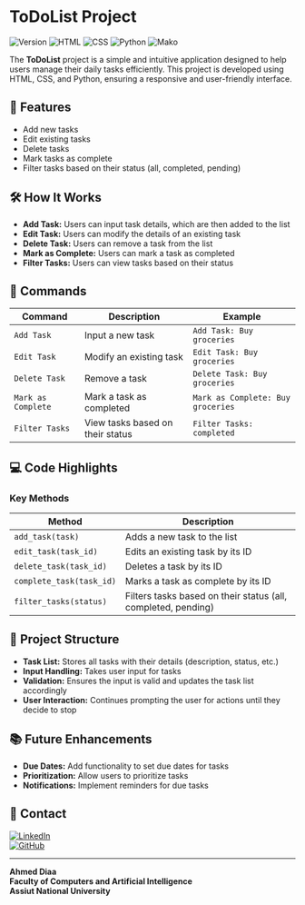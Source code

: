 # ToDoList Project

![Version](https://img.shields.io/badge/version-1.0.0-blue.svg?style=for-the-badge&logo=github&logoColor=white) ![HTML](https://img.shields.io/badge/HTML-39.9%25-orange.svg?style=for-the-badge&logo=html5&logoColor=white) ![CSS](https://img.shields.io/badge/CSS-31.2%25-blue.svg?style=for-the-badge&logo=css3&logoColor=white) ![Python](https://img.shields.io/badge/Python-27.6%25-yellow.svg?style=for-the-badge&logo=python&logoColor=white) ![Mako](https://img.shields.io/badge/Mako-1.3%25-green.svg?style=for-the-badge&logo=mako&logoColor=white)

The **ToDoList** project is a simple and intuitive application designed to help users manage their daily tasks efficiently. This project is developed using HTML, CSS, and Python, ensuring a responsive and user-friendly interface.

## 🚀 Features

- Add new tasks
- Edit existing tasks
- Delete tasks
- Mark tasks as complete
- Filter tasks based on their status (all, completed, pending)

## 🛠️ How It Works

- **Add Task:** Users can input task details, which are then added to the list
- **Edit Task:** Users can modify the details of an existing task
- **Delete Task:** Users can remove a task from the list
- **Mark as Complete:** Users can mark a task as completed
- **Filter Tasks:** Users can view tasks based on their status

## 📜 Commands

|Command|Description|Example|
|---|---|---|
|`Add Task`|Input a new task|`Add Task: Buy groceries`|
|`Edit Task`|Modify an existing task|`Edit Task: Buy groceries`|
|`Delete Task`|Remove a task|`Delete Task: Buy groceries`|
|`Mark as Complete`|Mark a task as completed|`Mark as Complete: Buy groceries`|
|`Filter Tasks`|View tasks based on their status|`Filter Tasks: completed`|

## 💻 Code Highlights

### Key Methods

|Method|Description|
|---|---|
|`add_task(task)`|Adds a new task to the list|
|`edit_task(task_id)`|Edits an existing task by its ID|
|`delete_task(task_id)`|Deletes a task by its ID|
|`complete_task(task_id)`|Marks a task as complete by its ID|
|`filter_tasks(status)`|Filters tasks based on their status (all, completed, pending)|

## 📂 Project Structure

- **Task List:** Stores all tasks with their details (description, status, etc.)
- **Input Handling:** Takes user input for tasks
- **Validation:** Ensures the input is valid and updates the task list accordingly
- **User Interaction:** Continues prompting the user for actions until they decide to stop

## 📚 Future Enhancements

- **Due Dates:** Add functionality to set due dates for tasks
- **Prioritization:** Allow users to prioritize tasks
- **Notifications:** Implement reminders for due tasks

## 📧 Contact

[![LinkedIn](https://img.shields.io/badge/LinkedIn-0077B5?style=for-the-badge&logo=linkedin&logoColor=white)](https://www.linkedin.com/in/ahmed-diaa-76669b2b8/)  
[![GitHub](https://img.shields.io/badge/GitHub-%23121011.svg?style=for-the-badge&logo=github&logoColor=white)](https://github.com/AhmeDiaaU)

---

**Ahmed Diaa**  
**Faculty of Computers and Artificial Intelligence**  
**Assiut National University**
